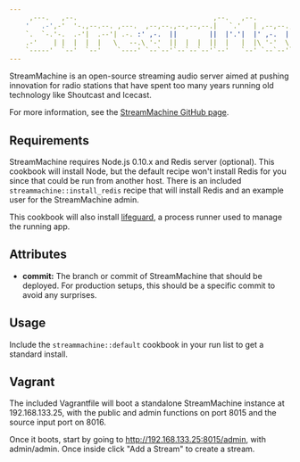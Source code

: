 ```yaml
---
     ,---.   ,--.                                  ,--.   ,--.             ,--.     ,--.               
    '   .-',-'  '-.,--.--. ,---.  ,--,--.,--,--,--.|   `.'   | ,--,--.,---.|  ,---. `--',--,--, ,---.  
    `.  `-.'-.  .-'|  .--'| .-. :' ,-.  ||        ||  |'.'|  |' ,-.  | .--'|  .-.  |,--.|      \ .-. : 
    .-'    | |  |  |  |   \   --.\ '-'  ||  |  |  ||  |   |  |\ '-'  \ `--.|  | |  ||  ||  ||  \   --. 
    `-----'  `--'  `--'    `----' `--`--'`--`--`--'`--'   `--' `--`--'`---'`--' `--'`--'`--''--'`----' 
---
```


StreamMachine is an open-source streaming audio server aimed at pushing 
innovation for radio stations that have spent too many years running old 
technology like Shoutcast and Icecast.

For more information, see the [StreamMachine GitHub page](http://github.com/StreamMachine/StreamMachine).

## Requirements

StreamMachine requires Node.js 0.10.x and Redis server (optional).  This cookbook 
will install Node, but the default recipe won't install Redis for you since that 
could be run from another host.  There is an included `streammachine::install_redis` 
recipe that will install Redis and an example user for the StreamMachine admin.

This cookbook will also install [lifeguard](http://github.com/StreamMachine/lifeguard), 
a process runner used to manage the running app.

## Attributes

* __commit:__ The branch or commit of StreamMachine that should be deployed.  For 
    production setups, this should be a specific commit to avoid any surprises.

## Usage

Include the `streammachine::default` cookbook in your run list to get a standard 
install.

## Vagrant

The included Vagrantfile will boot a standalone StreamMachine instance at 
192.168.133.25, with the public and admin functions on port 8015 and the 
source input port on 8016.

Once it boots, start by going to http://192.168.133.25:8015/admin, with 
admin/admin. Once inside click "Add a Stream" to create a stream. 